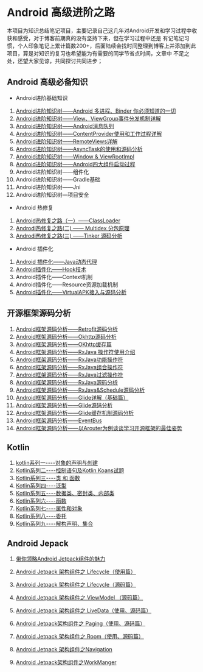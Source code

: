 # Android 高级进阶之路

本项目为知识总结笔记项目，主要记录自己这几年对Android开发和学习过程中收获和感受，对于博客前期真的没有坚持下来，但在学习过程中还是
有记笔记习惯，个人印象笔记上累计篇数200+，后面陆续会找时间整理到博客上并添加到此项目，算是对知识的复习也希望能为有需要的同学节省点时间，文章中
不足之处，还望大家见谅，共同探讨共同进步；

## Android 高级必备知识

 - Android进阶基础知识

1. [Android进阶知识树——Android 多进程、Binder 你必须知道的一切](https://blog.csdn.net/Alexwll/article/details/84894114)
2. [Android进阶知识树——View、ViewGroup事件分发机制详解](https://blog.csdn.net/Alexwll/article/details/85057663)
3. [Android进阶知识树——Android消息队列](https://blog.csdn.net/Alexwll/article/details/81805676)
4. [Android进阶知识树——ContentProvider使用和工作过程详解](https://blog.csdn.net/Alexwll/article/details/86485487)
5. [Android进阶知识树——RemoteViews详解](https://blog.csdn.net/Alexwll/article/details/86485157)
6. [Android进阶知识树——AsyncTask的使用和源码分析](https://blog.csdn.net/Alexwll/article/details/82049567)
7. [Android进阶知识树——Window & ViewRootImpl](https://blog.csdn.net/Alexwll/article/details/86615539)
8. [Android进阶知识树——Android四大组件启动过程](https://blog.csdn.net/Alexwll/article/details/99321808)
9.  Android进阶知识树——组件化
10. Android进阶知识树——Gradle基础
11. Android进阶知识树——Jni
12. Android进阶知识树—项目安全

 - Android 热修复
 
 1. [Android热修复之路（一）——ClassLoader](https://blog.csdn.net/Alexwll/article/details/90246970)
 2. [Androdi热修复之路(二) —— Multidex 分包原理](https://blog.csdn.net/Alexwll/article/details/90756449)
 3. [Androdi热修复之路(三) ——Tinker 源码分析](https://blog.csdn.net/Alexwll/article/details/99198697)
 
 -  Android 插件化
 1. [Android 插件化——Java动态代理](https://blog.csdn.net/Alexwll/article/details/82898320)
 2. [Android插件化——Hook技术](https://blog.csdn.net/Alexwll/article/details/99204450)
 3. Android插件化——Context机制
 4. Android插件化——Resource资源加载机制
 5. [Android插件化——VirtualAPK接入与源码分析](https://blog.csdn.net/Alexwll/article/details/99301652)
 
## 开源框架源码分析

 1. [Android框架源码分析——Retrofit源码分析](https://blog.csdn.net/Alexwll/article/details/94220201)
 2. [Android框架源码分析——Okhttp源码分析](https://blog.csdn.net/Alexwll/article/details/94220934)
 3. [Android框架源码分析——OKhttp缓存篇](https://blog.csdn.net/Alexwll/article/details/92835811)
 4. [Android框架源码分析——RxJava 操作符使用介绍](https://blog.csdn.net/Alexwll/article/details/79235323)
 5. [Android框架源码分析——RxJava功能操作符](https://blog.csdn.net/Alexwll/article/details/80210842)
 6. [Android框架源码分析——RxJava组合操作符](https://blog.csdn.net/Alexwll/article/details/80185399)
 7. [Android框架源码分析——RxJava过滤操作符](https://blog.csdn.net/Alexwll/article/details/80217096)
 8. [Android框架源码分析——RxJava源码分析](https://blog.csdn.net/Alexwll/article/details/94206902)
 9. [Android框架源码分析——RxJava&Schedule源码分析](https://blog.csdn.net/Alexwll/article/details/94219391)
 10. [Android框架源码分析——Glide详解（基础篇）](https://blog.csdn.net/Alexwll/article/details/70227041)
 11. [Android框架源码分析——Glide源码分析](https://blog.csdn.net/Alexwll/article/details/93916078)
 12. [Android框架源码分析——Glide缓存机制源码分析](https://blog.csdn.net/Alexwll/article/details/94056306)
 13. [Android框架源码分析——EventBus](https://blog.csdn.net/Alexwll/article/details/89521502)
 14. [Android框架源码分析——以Arouter为例谈谈学习开源框架的最佳姿势](https://blog.csdn.net/Alexwll/article/details/85466069)

## Kotlin

1. [kotlin系列一----对象的声明与创建](https://blog.csdn.net/Alexwll/article/details/78997083)
2. [Kotlin系列二----控制语句及Kotlin Koans试题](https://blog.csdn.net/Alexwll/article/details/79189719)
3. [Kotlin系列三----类 和 函数](https://blog.csdn.net/Alexwll/article/details/79236603)
4. [Kotlin系列四----泛型](https://blog.csdn.net/Alexwll/article/details/79267153)
5. [Kotlin系列五----数据类、密封类、内部类](https://blog.csdn.net/Alexwll/article/details/79277555)
6. [Kotlin系列六----函数](https://blog.csdn.net/Alexwll/article/details/79278275)
7. [Kotlin系列七----属性和对象](https://blog.csdn.net/Alexwll/article/details/79284658)
8. [Kotlin系列八----委托](https://blog.csdn.net/Alexwll/article/details/79604628)
9. [Kotlin系列九----解构声明、集合](https://blog.csdn.net/Alexwll/article/details/79692082)

##  Android Jepack

1. [带你领略Android Jetpack组件的魅力](https://blog.csdn.net/Alexwll/article/details/83302173)

2. [Android Jetpack 架构组件之 Lifecycle（使用篇）](https://blog.csdn.net/Alexwll/article/details/80638905)

3. [Android Jetpack 架构组件之 Lifecycle（源码篇）](https://blog.csdn.net/Alexwll/article/details/82491901)

4. [Android Jetpack 架构组件之 ViewModel （源码篇）](https://blog.csdn.net/Alexwll/article/details/82459614)

5. [Android Jetpack 架构组件之 LiveData（使用、源码篇）](https://blog.csdn.net/Alexwll/article/details/82996003)

6. [Android Jetpack架构组件之 Paging（使用、源码篇）](https://blog.csdn.net/Alexwll/article/details/83246201)

7. [Android Jetpack 架构组件之 Room（使用、源码篇）](https://blog.csdn.net/Alexwll/article/details/83033460)

8. [Android Jetpack 架构组件之Navigation](https://blog.csdn.net/Alexwll/article/details/83244004)

9. [Android Jetpack架构组件之WorkManger](https://blog.csdn.net/Alexwll/article/details/83244871)